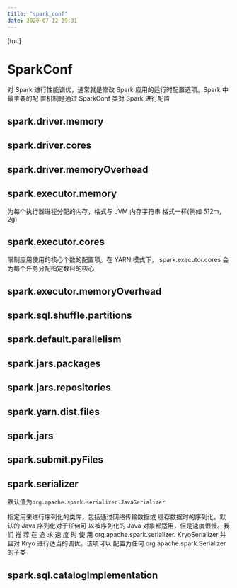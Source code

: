 ```yaml
---
title: "spark_conf"
date: 2020-07-12 19:31
---
```

[toc]



# SparkConf

对 Spark 进行性能调优，通常就是修改 Spark 应用的运行时配置选项。Spark 中最主要的配 置机制是通过 SparkConf 类对 Spark 进行配置



## spark.driver.memory



## spark.driver.cores



## spark.driver.memoryOverhead





## spark.executor.memory

为每个执行器进程分配的内存，格式与 JVM 内存字符串 格式一样(例如 512m，2g)



## spark.executor.cores

限制应用使用的核心个数的配置项。在 YARN 模式下， spark.executor.cores 会为每个任务分配指定数目的核心



## spark.executor.memoryOverhead



## spark.sql.shuffle.partitions





## spark.default.parallelism





## spark.jars.packages



## spark.jars.repositories



## spark.yarn.dist.files



## spark.jars



## spark.submit.pyFiles



## spark.serializer

默认值为`org.apache.spark.serializer.JavaSerializer`

指定用来进行序列化的类库，包括通过网络传输数据或 缓存数据时的序列化。默认的 Java 序列化对于任何可 以被序列化的 Java 对象都适用，但是速度很慢。我们 推 荐 在 追 求 速 度 时 使 用 org.apache.spark.serializer. KryoSerializer 并且对 Kryo 进行适当的调优。该项可以 配置为任何 org.apache.spark.Serializer 的子类



## spark.sql.catalogImplementation


